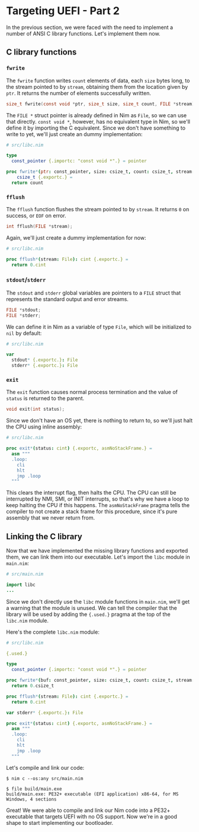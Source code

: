 # Targeting UEFI - Part 2

In the previous section, we were faced with the need to implement a number of ANSI C library functions. Let's implement them now.

## C library functions

### `fwrite`

The `fwrite` function writes `count` elements of data, each `size` bytes long, to the stream pointed to by `stream`, obtaining them from the location given by `ptr`. It returns the number of elements successfully written.

```c
size_t fwrite(const void *ptr, size_t size, size_t count, FILE *stream);
```

The `FILE *` struct pointer is already defined in Nim as `File`, so we can use that directly. `const void *`, however, has no equivalent type in Nim, so we'll define it by importing the C equivalent. Since we don't have something to write to yet, we'll just create an dummy implementation:

```nim
# src/libc.nim

type
  const_pointer {.importc: "const void *".} = pointer

proc fwrite*(ptr: const_pointer, size: csize_t, count: csize_t, stream: File):
    csize_t {.exportc.} =
  return count
```

### `fflush`

The `fflush` function flushes the stream pointed to by `stream`. It returns `0` on success, or `EOF` on error.

```c
int fflush(FILE *stream);
```

Again, we'll just create a dummy implementation for now:

```nim
# src/libc.nim

proc fflush*(stream: File): cint {.exportc.} =
  return 0.cint
```

### `stdout`/`stderr`

The `stdout` and `stderr` global variables are pointers to a `FILE` struct that represents the standard output and error streams.

```c
FILE *stdout;
FILE *stderr;
```

We can define it in Nim as a variable of type `File`, which will be initialized to `nil` by default:

```nim
# src/libc.nim

var
  stdout* {.exportc.}: File
  stderr* {.exportc.}: File
```

### `exit`

The `exit` function causes normal process termination and the value of `status` is returned to the parent.

```c
void exit(int status);
```

Since we don't have an OS yet, there is nothing to return to, so we'll just halt the CPU using inline assembly:

```nim
# src/libc.nim

proc exit*(status: cint) {.exportc, asmNoStackFrame.} =
  asm """
  .loop:
    cli
    hlt
    jmp .loop
  """
```

This clears the interrupt flag, then halts the CPU. The CPU can still be interrupted by NMI, SMI, or INIT interrupts, so that's why we have a loop to keep halting the CPU if this happens. The `asmNoStackFrame` pragma tells the compiler to not create a stack frame for this procedure, since it's pure assembly that we never return from.

## Linking the C library

Now that we have implemented the missing library functions and exported them, we can link them into our executable. Let's import the `libc` module in `main.nim`:

```nim
# src/main.nim

import libc
...
```

Since we don't directly use the `libc` module functions in `main.nim`, we'll get a warning that the module is unused. We can tell the compiler that the library will be used by adding the `{.used.}` pragma at the top of the `libc.nim` module.

Here's the complete `libc.nim` module:

```nim
# src/libc.nim

{.used.}

type
  const_pointer {.importc: "const void *".} = pointer

proc fwrite*(buf: const_pointer, size: csize_t, count: csize_t, stream: File): csize_t {.exportc.} =
  return 0.csize_t

proc fflush*(stream: File): cint {.exportc.} =
  return 0.cint

var stderr* {.exportc.}: File

proc exit*(status: cint) {.exportc, asmNoStackFrame.} =
  asm """
  .loop:
    cli
    hlt
    jmp .loop
  """
```

Let's compile and link our code:

```sh-session
$ nim c --os:any src/main.nim

$ file build/main.exe
build/main.exe: PE32+ executable (EFI application) x86-64, for MS Windows, 4 sections
```

Great! We were able to compile and link our Nim code into a PE32+ executable that targets UEFI with no OS support. Now we're in a good shape to start implementing our bootloader.
